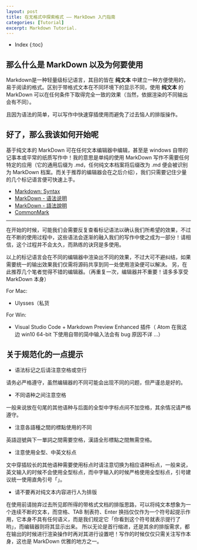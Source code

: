 ```yaml
---
layout: post
title: 在无格式中探索格式 —— MarkDown 入门指南
categories: [Tutorial]
excerpt: Markdown Tutorial.
---
```

* Index
{:toc}

## 那么什么是 MarkDown 以及为何要使用

Markdown是一种轻量级标记语言，其目的皆在 **纯文本** 中建立一种方便使用的，易于阅读的格式。区别于带格式文本在不同环境下的显示不同，使用 **纯文本** 的 MarkDown 可以在任何条件下取得完全一致的效果（当然，依据渲染的不同输出会有不同）。

且因为语法的简单，可以写作中快速穿插使用而避免了过去恼人的排版操作。

## 好了，那么我该如何开始呢

基于纯文本的 MarkDown 可在任何文本编辑器中编辑，甚至是 windows 自带的记事本或平常的纸质写作中！我的意思是单纯的使用 MarkDown 写作不需要任何特定的应用（它的通用后缀为 .md，任何纯文本档案将后缀改为 .md 便会被识别为 MarkDown 档案。而关于推荐的编辑器会在之后介绍），我们只需要记住少量的几个标记语言便可快速上手。

- [Markdown: Syntax][en]
- [MarkDown - 语法说明][cn]
- [MarkDown - 語法說明][tw]
- [CommonMark][]

---- 

在开始的时候，可能我们会需要反复查看标记语法以确认我们所希望的效果，不过在不断的使用过程中，这些语法会逐渐的融入我们的写作中使之成为一部分！请相信，这个过程并不会太久，而熟练的诀窍是多使用。

以上的标记语言会在不同的编辑器中渲染出不同的效果，不过大可不避纠结，如果需要统一的输出效果我们仅需将源码共享到同一处使用渲染便可以解决。
另，在此推荐几个笔者觉得不错的编辑器。（再重复一次，编辑器并不重要！请多多享受 MarkDown 本身）

For Mac:

- Ulysses（私货

For Win:

- Visual Studio Code + Markdown Preview Enhanced 插件（ Atom 在我这边 win10 64-bit 下使用自带的简中输入法会有 bug 原因不详 ...）

## 关于规范化的一点提示

- 语法标记之后请注意空格或空行

请务必严格遵守，虽然编辑器的不同可能会出现不同的问题，但严谨总是好的。

- 不同语种之间注意空格

一般来说放在句尾的其他语种与后面的全型中字标点间不加空格，其余情况请严格遵守。

- 注意各語種之間的標點使用的不同

英語逗號與下一單詞之間需要空格，漢語全形標點之間無需空格。

- 注意使用全型、中英文标点

文中穿插较长的其他语种需要使用标点时请注意切换为相应语种标点，一般来说，英文输入的时候不会使用全型标点，而中字输入的时候严格使用全型标点，引号建议统一使用直角引号「」。

- 请不要再对纯文本内容进行人为排版

在使用前请抛弃过去所见即所得的带格式文档的排版思路，可以将纯文本想象为一个连续不断的文本，而空格、TAB 制表符、Enter 换挡仅仅作为一个符号起提示作用，它本身不具有任何语义，而是我们规定它「你看到这个符号就表示提行了哟」，而编辑器则将其显示出来。
所以无论是首行缩进，还是其余的排版需求，都在输出的时候进行渲染操作时再对其进行设置吧！写作的时候仅仅只需关注写作本身，这也是 MarkDown 优雅的地方之一。

[en]: https://daringfireball.net/projects/markdown/syntax#link
[cn]: https://markdown.cn
[tw]: https://markdown.tw
[CommonMark]: https://commonmark.org